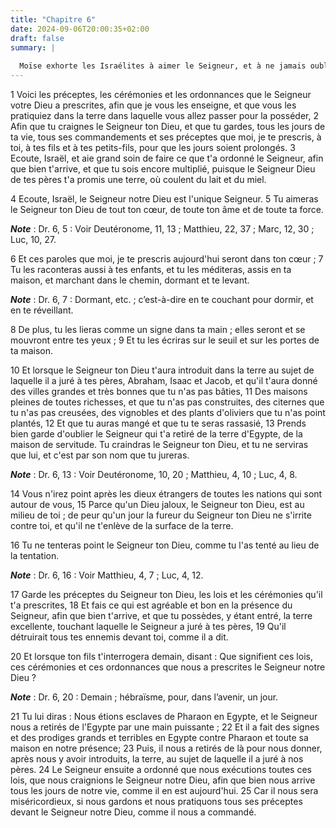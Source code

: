 ```yaml
---
title: "Chapitre 6"
date: 2024-09-06T20:00:35+02:00
draft: false
summary: |
  
  Moïse exhorte les Israélites à aimer le Seigneur, et à ne jamais oublier ses préceptes et ses bienfaits.
---
```



1 Voici les préceptes, les cérémonies et les ordonnances que le Seigneur votre Dieu a prescrites, afin que je vous les enseigne, et que vous les pratiquiez dans la terre dans laquelle vous allez passer pour la posséder, 2 Afin que tu craignes le Seigneur ton Dieu, et que tu gardes, tous les jours de ta vie, tous ses commandements et ses préceptes que moi, je te prescris, à toi, à tes fils et à tes petits-fils, pour que les jours soient prolongés. 3 Ecoute, Israël, et aie grand soin de faire ce que t'a ordonné le Seigneur, afin que bien t'arrive, et que tu sois encore multiplié, puisque le Seigneur Dieu de tes pères t'a promis une terre, où coulent du lait et du miel.


4 Ecoute, Israël, le Seigneur notre Dieu est l'unique Seigneur. 5 Tu aimeras le Seigneur ton Dieu de tout ton cœur, de toute ton âme et de toute ta force.

***Note*** :  Dr. 6, 5 : Voir Deutéronome, 11, 13 ; Matthieu, 22, 37 ; Marc, 12, 30 ; Luc, 10, 27.

6 Et ces paroles que moi, je te prescris aujourd'hui seront dans ton cœur ; 7 Tu les raconteras aussi à tes enfants, et tu les méditeras, assis en ta maison, et marchant dans le chemin, dormant et te levant.

***Note*** :  Dr. 6, 7 : Dormant, etc. ; c’est-à-dire en te couchant pour dormir, et en te réveillant.

8 De plus, tu les lieras comme un signe dans ta main ; elles seront et se mouvront entre tes yeux ; 9 Et tu les écriras sur le seuil et sur les portes de ta maison.


10 Et lorsque le Seigneur ton Dieu t'aura introduit dans la terre au sujet de laquelle il a juré à tes pères, Abraham, Isaac et Jacob, et qu'il t'aura donné des villes grandes et très bonnes que tu n'as pas bâties, 11 Des maisons pleines de toutes richesses, et que tu n'as pas construites, des citernes que tu n'as pas creusées, des vignobles et des plants d'oliviers que tu n'as point plantés, 12 Et que tu auras mangé et que tu te seras rassasié, 13 Prends bien garde d'oublier le Seigneur qui t'a retiré de la terre d'Egypte, de la maison de servitude. Tu craindras le Seigneur ton Dieu, et tu ne serviras que lui, et c'est par son nom que tu jureras.

***Note*** :  Dr. 6, 13 : Voir Deutéronome, 10, 20 ; Matthieu, 4, 10 ; Luc, 4, 8.

14 Vous n'irez point après les dieux étrangers de toutes les nations qui sont autour de vous, 15 Parce qu'un Dieu jaloux, le Seigneur ton Dieu, est au milieu de toi ; de peur qu'un jour la fureur du Seigneur ton Dieu ne s'irrite contre toi, et qu'il ne t'enlève de la surface de la terre.


16 Tu ne tenteras point le Seigneur ton Dieu, comme tu l'as tenté au lieu de la tentation.

***Note*** :  Dr. 6, 16 : Voir Matthieu, 4, 7 ; Luc, 4, 12.

17 Garde les préceptes du Seigneur ton Dieu, les lois et les cérémonies qu'il t'a prescrites, 18 Et fais ce qui est agréable et bon en la présence du Seigneur, afin que bien t'arrive, et que tu possèdes, y étant entré, la terre excellente, touchant laquelle le Seigneur a juré à tes pères, 19 Qu'il détruirait tous tes ennemis devant toi, comme il a dit.


20 Et lorsque ton fils t'interrogera demain, disant : Que signifient ces lois, ces cérémonies et ces ordonnances que nous a prescrites le Seigneur notre Dieu ?

***Note*** :  Dr. 6, 20 : Demain ; hébraïsme, pour, dans l’avenir, un jour.

21 Tu lui diras : Nous étions esclaves de Pharaon en Egypte, et le Seigneur nous a retirés de l'Egypte par une main puissante ; 22 Et il a fait des signes et des prodiges grands et terribles en Egypte contre Pharaon et toute sa maison en notre présence; 23 Puis, il nous a retirés de là pour nous donner, après nous y avoir introduits, la terre, au sujet de laquelle il a juré à nos pères. 24 Le Seigneur ensuite a ordonné que nous exécutions toutes ces lois, que nous craignions le Seigneur notre Dieu, afin que bien nous arrive tous les jours de notre vie, comme il en est aujourd'hui. 25 Car il nous sera miséricordieux, si nous gardons et nous pratiquons tous ses préceptes devant le Seigneur notre Dieu, comme il nous a commandé.

